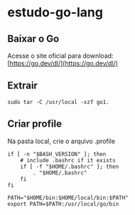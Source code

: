 # estudo-go-lang

## Baixar o Go

Acesse o site oficial para download:  
[https://go.dev/dl/](https://go.dev/dl/)

## Extrair

```shell
sudo tar -C /usr/local -xzf go1.
```

## Criar profile
Na pasta local, crie o arquivo .profile

```shell
if [ -n "$BASH_VERSION" ]; then
    # include .bashrc if it exists
    if [ -f "$HOME/.bashrc" ]; then
        . "$HOME/.bashrc"
    fi
fi

PATH="$HOME/bin:$HOME/local/bin:$PATH"
export PATH=$PATH:/usr/local/go/bin
```